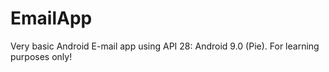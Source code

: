 # EmailApp

Very basic Android E-mail app using API 28: Android 9.0 (Pie). For learning purposes only!
